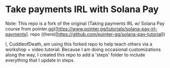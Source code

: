 # Take payments IRL with Solana Pay

Note: This repo is a fork of the original (Taking payments IRL w/ Solana Pay course from pointer.gg)[https://www.pointer.gg/tutorials/solana-pay-irl-payments]. repo ((here)[https://github.com/pointer-gg/solana-pay-tutorial]) 

I, CuddleofDeath, am using this forked repo to help teach others via a workshop + video tutorial. Because I am doing occasional customizations along the way, I created this repo to add a 'steps' folder to include everything that I update in steps.

